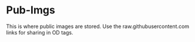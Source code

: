 # Pub-Imgs
This is where public images are stored. Use the raw.githubusercontent.com links for sharing in OD tags.
